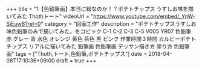 +++
title =  "1【色鉛筆画】本当に絵なのか！？ポテトチップス うすしお味を描いてみた Thothトート"
videoUrl = "https://www.youtube.com/embed/_YnW-SjEuw8?rel=0"
category = "図画工作"
description = "ポテトチップスうすしお味色鉛筆のみで描いてみた。をコピック C-1 C-2 C-3 C-5 V005  YR07 色鉛筆 赤 グレー 青 水色 オレンジ 黄色 茶色 黒 ピンク 作業時間３時間 カルビーポテトチップス リアルに描いてみた 鉛筆画 色鉛筆画 デッサン描き方 塗り方 色鉛筆画"
tags = ["Thoth,トート,色鉛筆,ポテトチップス"]
date = 2018-04-08T17:10:36+09:00
draft = true
+++

